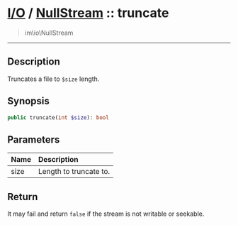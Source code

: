 # [I/O](io.md) / [NullStream](io-NullStream.md) :: truncate
 > im\io\NullStream
____

## Description
Truncates a file to `$size` length.

## Synopsis
```php
public truncate(int $size): bool
```

## Parameters
| Name | Description |
| :--- | :---------- |
| size | Length to truncate to. |

## Return
It may fail and return `false` if the stream is not
writable or seekable.
